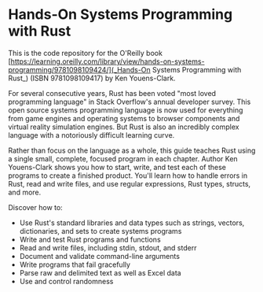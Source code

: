 # Hands-On Systems Programming with Rust

This is the code repository for the O'Reilly book [https://learning.oreilly.com/library/view/hands-on-systems-programming/9781098109424/](_Hands-On Systems Programming with Rust_) (ISBN 9781098109417) by Ken Youens-Clark.

For several consecutive years, Rust has been voted "most loved programming language" in Stack Overflow's annual developer survey. This open source systems programming language is now used for everything from game engines and operating systems to browser components and virtual reality simulation engines. But Rust is also an incredibly complex language with a notoriously difficult learning curve.

Rather than focus on the language as a whole, this guide teaches Rust using a single small, complete, focused program in each chapter. Author Ken Youens-Clark shows you how to start, write, and test each of these programs to create a finished product. You'll learn how to handle errors in Rust, read and write files, and use regular expressions, Rust types, structs, and more.

Discover how to:

* Use Rust's standard libraries and data types such as strings, vectors, dictionaries, and sets to create systems programs
* Write and test Rust programs and functions
* Read and write files, including stdin, stdout, and stderr
* Document and validate command-line arguments
* Write programs that fail gracefully
* Parse raw and delimited text as well as Excel data
* Use and control randomness
